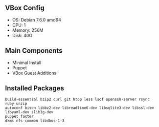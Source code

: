 VBox Config
-----

- OS: Debian 7.6.0 amd64
- CPU: 1
- Memory: 256M
- Disk: 40G

Main Components
-----

- Minimal Install
- Puppet
- VBox Guest Additions

Installed Packages
-----

```
build-essential bzip2 curl git htop less lsof openssh-server rsync ruby unzip
autoconf bison libbz2-dev libreadline6-dev libsqlite3-dev libssl-dev libyaml-dev zlib1g-dev
puppet facter
dkms nfs-common libdbus-1-3
```

